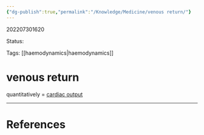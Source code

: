 ```yaml
---
{"dg-publish":true,"permalink":"/Knowledge/Medicine/venous return/"}
---
```



202207301620

Status: 

Tags: [[haemodynamics\|haemodynamics]]

# venous return
quantitatively = [cardiac output](cardiac%20output)







___
# References